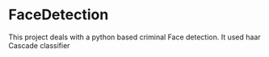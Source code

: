 # FaceDetection
This project deals with a python based  criminal Face detection. It used haar Cascade classifier
